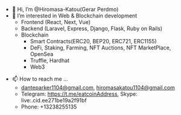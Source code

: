 - 👋 Hi, I’m @Hiromasa-Katou(Gerar Perdmo)
- 👀 I’m interested in Web & Blockchain development
  -  Frontend (React, Next, Vue)
  -  Backend (Laravel, Express, Django, Flask, Ruby on Rails)
  -  Blockchain
      -  Smart Contracts(ERC20, BEP20, ERC721, ERC1155)
      -  DeFi, Staking, Farming, NFT Auctions, NFT MarketPlace, OpenSea
      -  Truffle, Hardhat
      -  Web3
<!-- - 💞️ I’m looking to collaborate on ... -->
- 📫 How to reach me ...
  - danteparker1104@gmail.com, hiromasakatou1104@gmail.com
  - Telegram: https://t.me/eatcoinAddress, Skype: live:.cid.ee271be19a2f91bf
  - Phone: +13238255135

<!---
Hiromasa-Katou/Hiromasa-Katou is a ✨ special ✨ repository because its `README.md` (this file) appears on your GitHub profile.
You can click the Preview link to take a look at your changes.
--->

